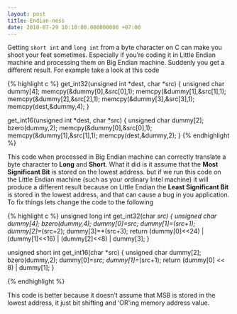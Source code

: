 ```yaml
---
layout: post
title: Endian-ness
date: 2010-07-29 10:10:00.000000000 +07:00
---
```


Getting `short int` and `long int` from a byte character on C can make
you shoot your feet sometimes. Especially if you&rsquo;re coding it in
Little Endian machine and processing them on Big Endian machine.
Suddenly you get a different result. For example take a look at this code

{% highlight c %}
get_int32(unsigned int *dest, char *src)
{
    unsigned char dummy[4];
    memcpy(&amp;dummy[0],&amp;src[0],1);
    memcpy(&amp;dummy[1],&amp;src[1],1);
    memcpy(&amp;dummy[2],&amp;src[2],1);
    memcpy(&amp;dummy[3],&amp;src[3],1);
    memcpy(dest,&amp;dummy,4);
}

get_int16(unsigned int *dest, char *src)
{
    unsigned char dummy[2];
    bzero(dummy,2);
    memcpy(&amp;dummy[0],&amp;src[0],1);
    memcpy(&amp;dummy[1],&amp;src[1],1);
    memcpy(dest,&amp;dummy,2);
}
{% endhighlight %}


This code when processed in Big Endian machine can correctly translate
a byte character to <strong>Long</strong> and <strong>Short</strong>. What it did is it assume that
the <strong>Most Significant Bit</strong> is stored on the lowest address.
but if we run this code on the Little Endian machine (such as your
ordinary Intel machine) it will produce a different result because on
Little Endian the <strong>Least Significant Bit</strong> is stored in the lowest
address, and that can cause a bug in you application.
To fix things lets change the code to the following

{% highlight c %}
unsigned long int get_int32(char *src)
{
    unsigned char dummy[4];
    bzero(dummy,4);
    dummy[0]=*src;
    dummy[1]=*(src+1);
    dummy[2]=*(src+2);
    dummy[3]=*(src+3);
    return (dummy[0]&lt;&lt;24) | (dummy[1]&lt;&lt;16) | (dummy[2]&lt;&lt;8) | dummy[3];
}

unsigned short int get_int16(char *src)
{
    unsigned char dummy[2];
    bzero(dummy,2);
    dummy[0]=*src;
    dummy[1]=*(src+1);
    return (dummy[0] &lt;&lt; 8) | dummy[1];
}

{% endhighlight %}


This code is better because it doesn&rsquo;t assume that MSB is stored in
the lowest address, it just bit shifting and &lsquo;OR'ing memory address
value.
  
